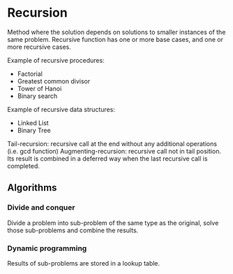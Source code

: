 # Recursion

Method where the solution depends on solutions to smaller instances of the same problem.
Recursive function has one or more base cases, and one or more recursive cases.

Example of recursive procedures:

- Factorial
- Greatest common divisor
- Tower of Hanoi
- Binary search

Example of recursive data structures:

- Linked List
- Binary Tree

Tail-recursion: recursive call at the end without any additional operations (i.e. gcd function)
Augmenting-recursion: recursive call not in tail position. Its result is combined in a deferred way when the last recursive call is completed.

## Algorithms

### Divide and conquer

Divide a problem into sub-problem of the same type as the original, solve those sub-problems and combine the results.

### Dynamic programming

Results of sub-problems are stored in a lookup table.
